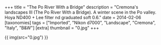 +++
title = "The Po River With a Bridge"
description = "Cremona's landscapes III (The Po River With a Bridge). A winter scene in the Po valley. Hoya ND400 + Lee filter nd graduated soft 0.6."
date = 2014-02-06
[taxonomies]
tags = ["Imported", "Nikon d7000", "Landscape", "Cremona", "Italy", "B&W"]
[extra]
thumbnail = "0.jpg"
+++

{{ img(src="0.jpg") }}
